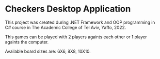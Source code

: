 # Checkers Desktop Application
This project was created during .NET Framework and OOP programming in C# course in The Academic College of Tel Aviv, Yaffo, 2022.

This games can be played with 2 players againts each other or 1 player againts the computer.

Available board sizes are: 6X6, 8X8, 10X10.
